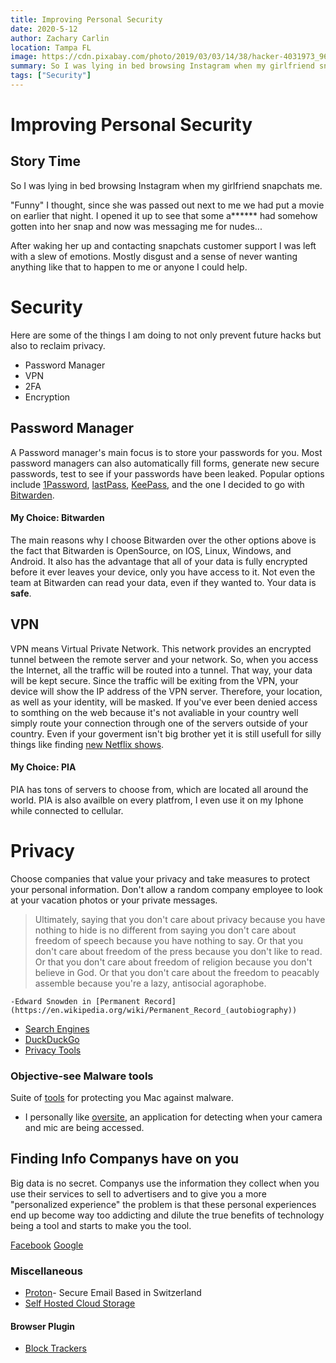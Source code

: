 ```yaml
---
title: Improving Personal Security
date: 2020-5-12
author: Zachary Carlin
location: Tampa FL
image: https://cdn.pixabay.com/photo/2019/03/03/14/38/hacker-4031973_960_720.jpg
summary: So I was lying in bed browsing Instagram when my girlfriend snapchats me. "Funny" I thought, since she was passed out next to me
tags: ["Security"]
---
```


# Improving Personal Security

## Story Time

So I was lying in bed browsing Instagram when my girlfriend snapchats me.

"Funny" I thought, since she was passed out next to me we had put a movie on earlier that night. I opened it up to see that some a**\*\*** had somehow gotten into her snap and now was messaging me for nudes...

After waking her up and contacting snapchats customer support I was left with a slew of emotions. Mostly disgust and a sense of never wanting anything like that to happen to me or anyone I could help.

# Security

Here are some of the things I am doing to not only prevent future hacks but also to reclaim privacy.

- Password Manager
- VPN
- 2FA
- Encryption

## Password Manager

A Password manager's main focus is to store your passwords for you. Most password managers can also automatically fill forms, generate new secure passwords, test to see if your passwords have been leaked. Popular options include [1Password](https://1password.com/), [lastPass](https://www.lastpass.com), [KeePass](https://keepass.info), and the one I decided to go with [Bitwarden](https://bitwarden.com/).

#### My Choice: Bitwarden

The main reasons why I choose Bitwarden over the other options above is the fact that Bitwarden is OpenSource, on IOS, Linux, Windows, and Android. It also has the advantage that all of your data is fully encrypted before it ever leaves your device, only you have access to it. Not even the team at Bitwarden can read your data, even if they wanted to. Your data is **safe**.

## VPN

VPN means Virtual Private Network. This network provides an encrypted tunnel between the remote server and your network. So, when you access the Internet, all the traffic will be routed into a tunnel. That way, your data will be kept secure. Since the traffic will be exiting from the VPN, your device will show the IP address of the VPN server. Therefore, your location, as well as your identity, will be masked. If you've ever been denied access to somthing on the web because it's not avaliable in your country well simply route your connection through one of the servers outside of your country. Even if your goverment isn't big brother yet it is still usefull for silly things like finding [new Netflix shows](https://www.tomsguide.com/us/pictures-story/1660-best-netflix-shows-outside-us.html).

#### My Choice: PIA

PIA has tons of servers to choose from, which are located all around the world. PIA is also availble on every platfrom, I even use it on my Iphone while connected to cellular.

# Privacy

Choose companies that value your privacy and take measures to protect your personal information. Don't allow a random company employee to look at your vacation photos or your private messages.

> Ultimately, saying that you don't care about privacy because you have nothing to hide is no different from saying you don't care about freedom of speech because you have nothing to say. Or that you don't care about freedom of the press because you don't like to read. Or that you don't care about freedom of religion because you don't believe in God. Or that you don't care about the freedom to peacably assemble because you're a lazy, antisocial agoraphobe.

    -Edward Snowden in [Permanent Record](https://en.wikipedia.org/wiki/Permanent_Record_(autobiography))

- [Search Engines](https://startpage.com/)
- [DuckDuckGo](https://duckduckgo.com)
- [Privacy Tools](https://www.privacytools.io/)

### Objective-see Malware tools

Suite of [tools](https://objective-see.com/index.html) for protecting you Mac against malware.

- I personally like [oversite](https://objective-see.com/products/oversight.html), an application for detecting when your camera and mic are being accessed.

## Finding Info Companys have on you

Big data is no secret. Companys use the information they collect when you use their services to sell to advertisers and to give you a more "personalized experience" the problem is that these personal experiences end up become way too addicting and dilute the true benefits of technology being a tool and starts to make you the tool.

[Facebook](https://deletefacebook.com/)
[Google](https://takeout.google.com/)

### Miscellaneous

- [Proton](https://protonmail.com)- Secure Email Based in Switzerland
- [Self Hosted Cloud Storage](https://nextcloud.com)

#### Browser Plugin

- [Block Trackers](https://privacybadger.org/)
